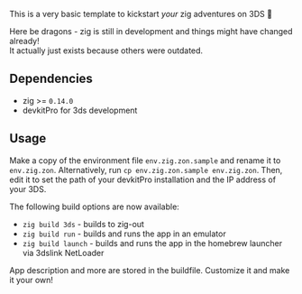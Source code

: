 This is a very basic template to kickstart _your_ zig adventures on 3DS 🦎

Here be dragons - zig is still in development and things might have changed
already!<br> It actually just exists because others were outdated.

## Dependencies

- zig >= `0.14.0`
- devkitPro for 3ds development

## Usage

Make a copy of the environment file `env.zig.zon.sample` and rename it to
`env.zig.zon`. Alternatively, run `cp env.zig.zon.sample env.zig.zon`.
Then, edit it to set the path of your devkitPro installation and the IP
address of your 3DS.

The following build options are now available:

- `zig build 3ds` - builds to zig-out
- `zig build run` - builds and runs the app in an emulator
- `zig build launch` - builds and runs the app in the homebrew launcher via
  3dslink NetLoader

App description and more are stored in the buildfile. Customize it and make it
your own!
